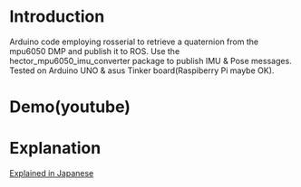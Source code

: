 # Introduction
 Arduino code employing rosserial to retrieve a quaternion from the mpu6050 DMP and publish it to ROS. Use the hector_mpu6050_imu_converter package to publish IMU & Pose messages.
Tested on Arduino UNO & asus Tinker board(Raspiberry Pi maybe OK).

# Demo(youtube)

# Explanation
 <a href="https://memo.soarcloud.com/mpu6050%e3%82%92%e3%83%ad%e3%83%9c%e3%83%83%e3%83%88%e3%81%ab%e7%b5%84%e3%81%bf%e8%be%bc%e3%82%82%e3%81%86/">Explained in Japanese</a>
